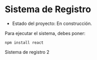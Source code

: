  <h1> Sistema de Registro</h1>

 - Estado del proyecto: En construcción.

Para ejecutar el sistema, debes poner:

``` npm install react ```

Sistema de registro 2
